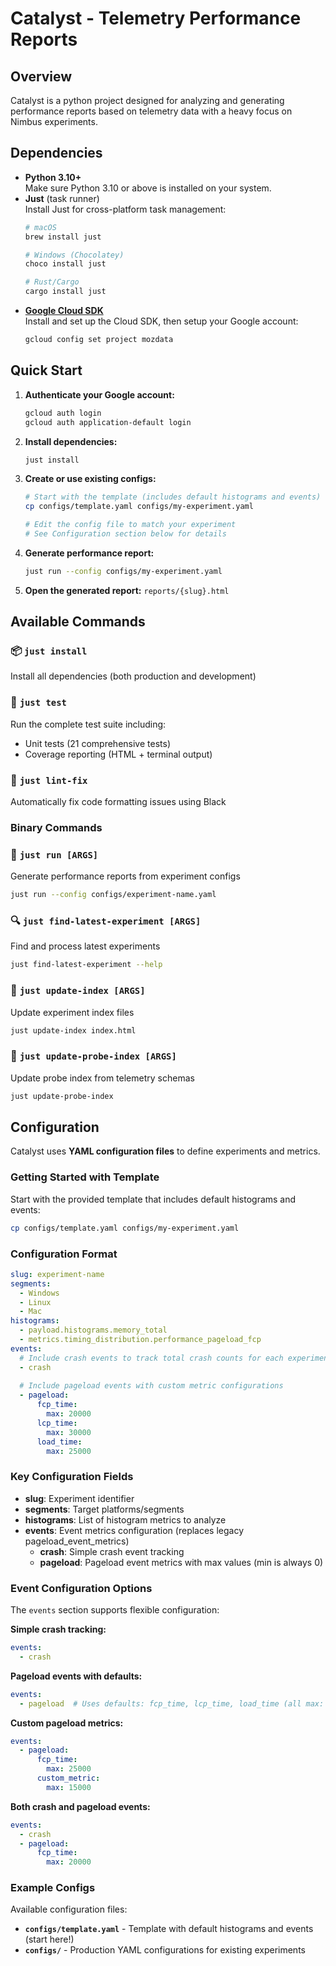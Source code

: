 # Catalyst - Telemetry Performance Reports

## Overview

Catalyst is a python project designed for analyzing and generating performance reports based on telemetry data with a heavy focus on Nimbus experiments.

## Dependencies

- **Python 3.10+**  
  Make sure Python 3.10 or above is installed on your system.
- **Just** (task runner)  
  Install Just for cross-platform task management:
  ```bash
  # macOS
  brew install just
  
  # Windows (Chocolatey)
  choco install just
  
  # Rust/Cargo
  cargo install just
  ```
- [**Google Cloud SDK**](https://cloud.google.com/sdk/docs/install)  
  Install and set up the Cloud SDK, then setup your Google account:
  ```bash
  gcloud config set project mozdata
  ```

## Quick Start

1. **Authenticate your Google account:**
   ```bash
   gcloud auth login
   gcloud auth application-default login
   ```

2. **Install dependencies:**
   ```bash
   just install
   ```

3. **Create or use existing configs:**
   ```bash
   # Start with the template (includes default histograms and events)
   cp configs/template.yaml configs/my-experiment.yaml
   
   # Edit the config file to match your experiment
   # See Configuration section below for details
   ```

4. **Generate performance report:**
   ```bash
   just run --config configs/my-experiment.yaml
   ```

5. **Open the generated report:** `reports/{slug}.html`

## Available Commands

### 📦 `just install`
Install all dependencies (both production and development)

### 🧪 `just test` 
Run the complete test suite including:
- Unit tests (21 comprehensive tests)
- Coverage reporting (HTML + terminal output)

### 🎨 `just lint-fix`
Automatically fix code formatting issues using Black

### Binary Commands

### 🚀 `just run [ARGS]`
Generate performance reports from experiment configs
```bash
just run --config configs/experiment-name.yaml
```

### 🔍 `just find-latest-experiment [ARGS]`
Find and process latest experiments
```bash
just find-latest-experiment --help
```

### 📄 `just update-index [ARGS]`
Update experiment index files
```bash
just update-index index.html
```

### 🔧 `just update-probe-index [ARGS]`
Update probe index from telemetry schemas
```bash
just update-probe-index
```


## Configuration

Catalyst uses **YAML configuration files** to define experiments and metrics.

### Getting Started with Template

Start with the provided template that includes default histograms and events:

```bash
cp configs/template.yaml configs/my-experiment.yaml
```

### Configuration Format

```yaml
slug: experiment-name
segments:
  - Windows
  - Linux
  - Mac
histograms:
  - payload.histograms.memory_total
  - metrics.timing_distribution.performance_pageload_fcp
events:
  # Include crash events to track total crash counts for each experiment branch
  - crash
  
  # Include pageload events with custom metric configurations
  - pageload:
      fcp_time:
        max: 20000
      lcp_time:
        max: 30000
      load_time:
        max: 25000
```

### Key Configuration Fields

- **slug**: Experiment identifier
- **segments**: Target platforms/segments  
- **histograms**: List of histogram metrics to analyze
- **events**: Event metrics configuration (replaces legacy pageload_event_metrics)
  - **crash**: Simple crash event tracking
  - **pageload**: Pageload event metrics with max values (min is always 0)

### Event Configuration Options

The `events` section supports flexible configuration:

**Simple crash tracking:**
```yaml
events:
  - crash
```

**Pageload events with defaults:**
```yaml
events:
  - pageload  # Uses defaults: fcp_time, lcp_time, load_time (all max: 30000)
```

**Custom pageload metrics:**
```yaml
events:
  - pageload:
      fcp_time:
        max: 25000
      custom_metric:
        max: 15000
```

**Both crash and pageload events:**
```yaml
events:
  - crash
  - pageload:
      fcp_time:
        max: 20000
```

### Example Configs

Available configuration files:
- **`configs/template.yaml`** - Template with default histograms and events (start here!)
- **`configs/`** - Production YAML configurations for existing experiments
